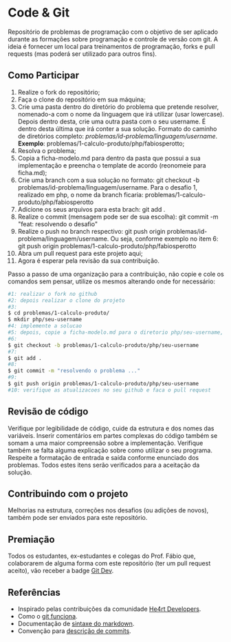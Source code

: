 # Code & Git

Repositório de problemas de programação com o objetivo de ser aplicado durante as formações sobre programação e controle de versão com git. A ideia é fornecer um local para treinamentos de programação, forks e pull requests (mas poderá ser utilizado para outros fins).


## Como Participar

1. Realize o fork do repositório;
2. Faça o clone do repositório em sua máquina;
3. Crie uma pasta dentro do diretório do problema que pretende resolver, nomenado-a com o nome da linguagem que irá utilizar (usar lowercase). Depois dentro desta, crie uma outra pasta com o seu username. É dentro desta última que irá conter a sua solução. Formato do caminho de diretórios completo: *problemas/id-problema/linguagem/username*. **Exemplo**: problemas/1-calculo-produto/php/fabiosperotto;
4. Resolva o problema;
5. Copia a ficha-modelo.md para dentro da pasta que possui a sua implementação e preencha o template de acordo (reonomeie para ficha.md);
6. Crie uma branch com a sua solução no formato: git checkout -b problemas/id-problema/linguagem/username. Para o desafio 1, realizado em php, o nome da branch ficaria: problemas/1-calculo-produto/php/fabiosperotto
7. Adicione os seus arquivos para esta brach: git add .
8. Realize o commit (mensagem pode ser de sua escolha): git commit -m "feat: resolvendo o desafio"
9. Realize o push no branch respectivo: git push origin problemas/id-problema/linguagem/username. Ou seja, conforme exemplo no item 6: git push origin problemas/1-calculo-produto/php/fabiosperotto
10. Abra um pull request para este projeto aqui;
11. Agora é esperar pela revisão da sua contribuição.


Passo a passo de uma organização para a contribuição, não copie e cole os comandos sem pensar, utilize os mesmos alterando onde for necessário:
```sh
#1: realizar o fork no github
#2: depois realizar o clone do projeto
#3:
$ cd problemas/1-calculo-produto/
$ mkdir php/seu-username
#4: implemente a solucao
#5: depois, copie a ficha-modelo.md para o diretorio php/seu-username, renomear para ficha.md
#6:
$ git checkout -b problemas/1-calculo-produto/php/seu-username
#7: 
$ git add .
#8:
$ git commit -m "resolvendo o problema ..."
#9:
$ git push origin problemas/1-calculo-produto/php/seu-username
#10: verifique as atualizacoes no seu github e faca o pull request 
```



## Revisão de código

Verifique por legibilidade de código, cuide da estrutura e dos nomes das variáveis. Inserir comentários em partes complexas do código também se somam a uma maior compreensão sobre a implementação. Verifique também se falta alguma explicação sobre como utilizar o seu programa. Respeite a formatação de entrada e saída conforme enunciado dos problemas. Todos estes itens serão verificados para a aceitação da solução.


## Contribuindo com o projeto

Melhorias na estrutura, correções nos desafios (ou adições de novos), também pode ser enviados para este repositório.


## Premiação

Todos os estudantes, ex-estudantes e colegas do Prof. Fábio que, colaborarem de alguma forma com este repositório (ter um pull request aceito), vão receber a badge [Git Dev](https://www.holopin.io/personalsticker/clflrnr5y33880fl2aj4aro0n).


## Referências

- Inspirado pelas contribuições da comunidade [He4rt Developers](https://github.com/he4rt).
- Como o [git funciona](https://www.youtube.com/watch?v=w3jLJU7DT5E).
- Documentação de [sintaxe do markdown](https://docs.github.com/pt/get-started/writing-on-github/getting-started-with-writing-and-formatting-on-github/basic-writing-and-formatting-syntax).
- Convenção para [descrição de commits](https://www.conventionalcommits.org).